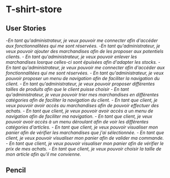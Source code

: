 # T-shirt-store

## User Stories

-*En tant qu'administrateur, je veux pouvoir me connecter afin d'accéder aux fonctionnalitées qui me sont réservées.*
-*En tant qu'administrateur, je veux pouvoir ajouter des marchandises afin de les proposer aux potentiels clients.*
*- En tant qu'administrateur, je veux pouvoir enlever les marchandises losrque celles-ci sont épuisées afin d'adapter les stocks.*
*- En tant qu'administrateur, je veux pouvoir me connecter afin d'accéder aux fonctionnalitées qui me sont réservées.*
*- En tant qu'administrateur, je veux pouvoir proposer un menu de navigation afin de faciliter la navigation du client.*
*- En tant qu'administrateur, je veux pouvoir proposer différentes tailles de produits afin que le client puisse choisir*
*- En tant qu'administrateur, je veux pouvoir trier mes marchandises en différentes catégories afin de faciliter la navigation du client.*
*- En tant que client, je veux pouvoir avoir accès au marchandises afin de pouvoir effectuer des achats.*
*- En tant que client, je veux pouvoir avoir accès a un menu de navigation afin de faciliter ma navigation.*
*- En tant que client, je veux pouvoir avoir accès à un menu déroulant afin de voir les différentes catégories d'articles.*
*- En tant que client, je veux pouvoir visualiser mon panier afin de vérifier les marchandises que j'ai sélectionnée.*
*- En tant que client, je veux pouvoir visualiser mon panier afin de valider ma commande.*
*- En tant que client, je veux pouvoir visualiser mon panier afin de vérifier le prix de mes achats.*
*- En tant que client, je veux pouvoir choisir la taille de mon article afin qu'il me convienne.*

## Pencil

